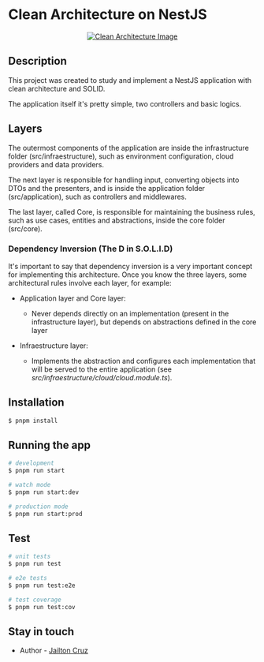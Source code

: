 # Clean Architecture on NestJS

<p align="center">
  <a href="https://blog.cleancoder.com/uncle-bob/2012/08/13/the-clean-architecture.html" target="blank">
  <img src="https://miro.medium.com/v2/resize:fit:772/1*wOmAHDN_zKZJns9YDjtrMw.jpeg" alt="Clean Architecture Image" />
  </a>
</p>

## Description

This project was created to study and implement a NestJS application with clean architecture and SOLID.

The application itself it's pretty simple, two controllers and basic logics.

## Layers

The outermost components of the application are inside the infrastructure folder (src/infraestructure), such as environment configuration, cloud providers and data providers.

The next layer is responsible for handling input, converting objects into DTOs and the presenters, and is inside the application folder (src/application), such as controllers and middlewares.

The last layer, called Core, is responsible for maintaining the business rules, such as use cases, entities and abstractions, inside the core folder (src/core).

### Dependency Inversion (The D in S.O.L.I.D)

It's important to say that dependency inversion is a very important concept for implementing this architecture. Once you know the three layers, some architectural rules involve each layer, for example:

- Application layer and Core layer:

  - Never depends directly on an implementation (present in the infrastructure layer), but depends on abstractions defined in the core layer

- Infraestructure layer:
  - Implements the abstraction and configures each implementation that will be served to the entire application (see _src/infraestructure/cloud/cloud.module.ts_).

## Installation

```bash
$ pnpm install
```

## Running the app

```bash
# development
$ pnpm run start

# watch mode
$ pnpm run start:dev

# production mode
$ pnpm run start:prod
```

## Test

```bash
# unit tests
$ pnpm run test

# e2e tests
$ pnpm run test:e2e

# test coverage
$ pnpm run test:cov
```

## Stay in touch

- Author - [Jailton Cruz](https://tomcruz.dev)
